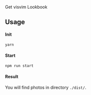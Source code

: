 Get visvim Lookbook

## Usage

#### Init

```bash
yarn
``` 

#### Start

```bash
npm run start
```

#### Result

You will find photos in  directory `./dist/`.